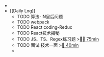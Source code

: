 -
- [[Daily Log]]
	- TODO 算法- N皇后问题
	- TODO webpack
	- TODO React coding-Redux
	- TODO React技术揭秘
	- TODO JS、TS、Regex练习题 >[🍅🍅 75min](#agenda-pomo://?t=f-1689046382788-1500%2Cp-1689048273429-677%2Cf-1689049958830-1500%2Cp-1689051606893-818)
	- TODO 面试 技术一面 >[🍅 40min](#agenda-pomo://?t=f-1689005037443-1500%2Cp-1689007960234-876)
	-